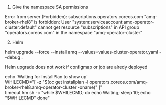 1. Give the namespace SA permissions

Error from server (Forbidden): subscriptions.operators.coreos.com "amq-broker-rhel8" is forbidden: User "system:serviceaccount:amq-operator-cluster:default" cannot get resource "subscriptions" in API group "operators.coreos.com" in the namespace "amq-operator-cluster"

2. Helm

helm upgrade --force --install amq --values=values-cluster-operator.yaml --debug .

Helm upgrade does not work if configmap or job are alredy deployed

echo 'Waiting for InstallPlan to show up' \
WHILECMD="[ -z "$(oc get installplan -l operators.coreos.com/amq-broker-rhel8.amq-operator-cluster -oname)" ]" \
timeout 5m sh -c "while $WHILECMD; do echo Waiting; sleep 10; echo "$WHILECMD" done"